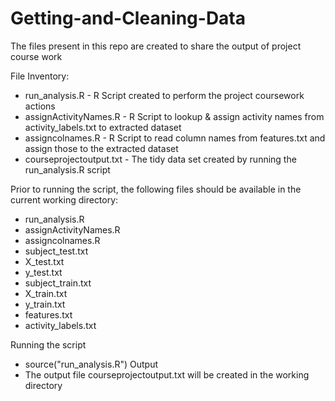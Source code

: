 # Getting-and-Cleaning-Data

The files present in this repo are created to share the output of project course work

File Inventory: 
- run_analysis.R - R Script created to perform the project coursework actions
- assignActivityNames.R - R Script to lookup & assign activity names from activity_labels.txt to extracted dataset 
- assigncolnames.R - R Script to read column names from features.txt and assign those to the extracted dataset 
- courseprojectoutput.txt - The tidy data set created by running the run_analysis.R script

Prior to running the script, the following files should be available in the current working directory:
- run_analysis.R
- assignActivityNames.R
- assigncolnames.R
- subject_test.txt
- X_test.txt
- y_test.txt
- subject_train.txt
- X_train.txt
- y_train.txt
- features.txt
- activity_labels.txt

Running the script
- source("run_analysis.R")
Output
- The output file courseprojectoutput.txt will be created in the working directory